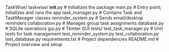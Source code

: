 TaskWise/
  taskwise/
    __init__.py            # Initializes the package
    main.py                # Entry point; initializes and runs the app
    task_manager.py        # Contains Task and TaskManager classes
    reminder_system.py     # Sends email/desktop reminders
    collaboration.py       # Manages group task assignments
    database.py            # SQLite operations
    gui.py                 # Tkinter GUI
  tests/
    test_task_manager.py   # Unit tests for task management
    test_reminder_system.py
    test_collaboration.py
    test_database.py
  requirements.txt         # Project dependencies
  README.md                # Project overview and setup
